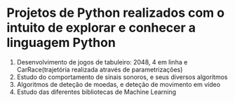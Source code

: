# Projetos de Python realizados com o intuito de explorar e conhecer a linguagem Python
<ol>
<li>Desenvolvimento de jogos de tabuleiro: 2048, 4 em linha e CarRace(trajetória realizada através de parametrizações)</li>
<li>Estudo do comportamento de sinais sonoros, e seus diversos algoritmos</li>
<li>Algoritmos de deteção de moedas, e deteção de movimento em vídeo</li>
<li>Estudo das diferentes bibliotecas de Machine Learning</li>
</ol>
